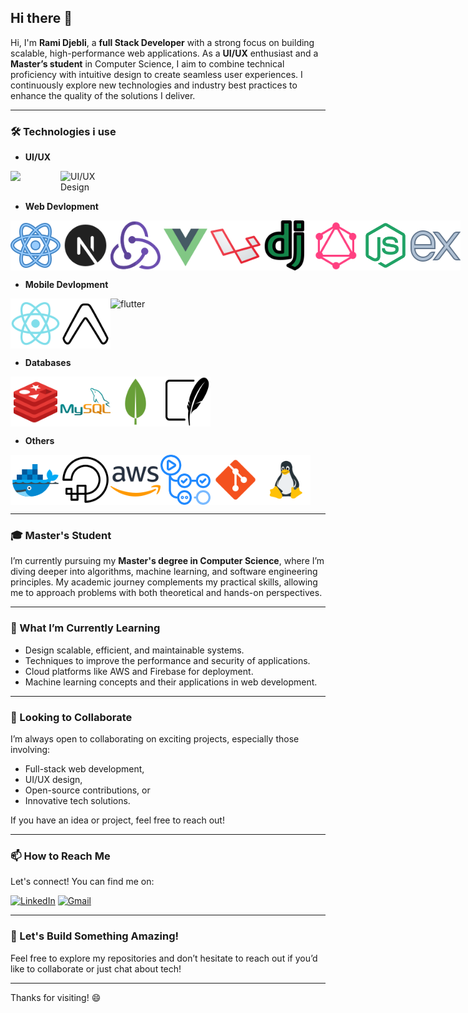 ## Hi there 👋

<!--
**ramy-dje/ramy-dje** is a ✨ _special_ ✨ repository because its `README.md` (this file) appears on your GitHub profile.
-->


Hi, I'm **Rami Djebli**, a **full Stack Developer** with a strong focus on building scalable, high-performance web applications. As a **UI/UX** enthusiast and a **Master’s student** in Computer Science, I aim to combine technical proficiency with intuitive design to create seamless user experiences. I continuously explore new technologies and industry best practices to enhance the quality of the solutions I deliver.

---

### 🛠 Technologies i use

- **UI/UX**
<div style="display:flex">
<img width="80" src="https://img.icons8.com/color/80/adobe-photoshop--v1.png"  />
    <img width="80" src="https://img.icons8.com/color/80/figma--v1.png" alt="UI/UX Design" width="400" />
</div>

- **Web Devlopment**
<div style="display:flex">
<img width="80" src="icons/reactjs.png" />
<img width="80" src="icons/next.png" />
<img width="80" src="icons/redux.png" />
<img width="80" src="icons/vue.png" />
<img width="80" src="icons/laravel.png" />
<img width="80" src="icons/django.png" />
<img width="80" src="icons/graphql.png" />
<img width="80" src="icons/node.png" />
<img width="80" src="icons/express.png" />
</div>

- **Mobile Devlopment**
<div style="display:flex">
<img width="80" src="icons/reactnative.png" />
<img width="80" src="icons/expo.png" />
<img width="80" height="80" src="https://img.icons8.com/color/80/flutter.png" alt="flutter"/>
</div>

- **Databases**
<div style="display:flex">
<img width="80" src="icons/redis.png" />
<img width="80" src="icons/mysql.png" />
<img width="80" src="icons/mongo.png" />
<img width="80" src="icons/sqlite.png" />
</div>

- **Others**
<div style="display:flex">
<img width="80" src="icons/docker.png" />
<img width="80" src="icons/digital.png" />
<img width="80" src="icons/aws.png" />
<img width="80" src="icons/githubactions.png" />
<img width="80" src="icons/git.png" />
<img width="80" src="icons/linux.png" />
</div>

---

### 🎓 Master's Student



I’m currently pursuing my **Master's degree in Computer Science**, where I’m diving deeper into algorithms, machine learning, and software engineering principles. My academic journey complements my practical skills, allowing me to approach problems with both theoretical and hands-on perspectives.

---

### 🌱 What I’m Currently Learning

- Design scalable, efficient, and maintainable systems.
- Techniques to improve the performance and security of applications.
- Cloud platforms like AWS and Firebase for deployment.
- Machine learning concepts and their applications in web development.

---

### 👯 Looking to Collaborate

I’m always open to collaborating on exciting projects, especially those involving:
- Full-stack web development,
- UI/UX design,
- Open-source contributions, or
- Innovative tech solutions.

If you have an idea or project, feel free to reach out!

---

### 📫 How to Reach Me

Let's connect! You can find me on:

[![LinkedIn](https://img.icons8.com/fluency/80/linkedin.png)](https://www.linkedin.com/in/rami-djebeli)
[![Gmail](https://img.icons8.com/fluency/80/gmail-new.png)](mailto:ramyromirso@gmail.com)

---


### 🚀 Let's Build Something Amazing!

Feel free to explore my repositories and don’t hesitate to reach out if you’d like to collaborate or just chat about tech!

---



Thanks for visiting! 😄

